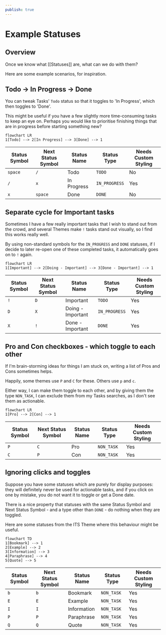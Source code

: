 ```yaml
---
publish: true
---
```


# Example Statuses

## Overview

Once we know what [[Statuses]] are, what can we do with them?

Here are some example scenarios, for inspiration.

## Todo -> In Progress -> Done

You can tweak Tasks' `Todo` status so that it toggles to 'In Progress', which then toggles to 'Done'.

This might be useful if you have a few slightly more time-consuming tasks to keep an eye on. Perhaps you would like to prioritise finishing things that are in progress before starting something new?

```mermaid
flowchart LR
1[Todo] --> 2[In Progress] --> 3[Done] --> 1
```

<!-- placeholder to force blank line before included text --> <!-- include: DocsSamplesForStatuses.test.DefaultStatuses_todo-in_progress-done.approved.md -->

| Status Symbol | Next Status Symbol | Status Name | Status Type | Needs Custom Styling |
| ----- | ----- | ----- | ----- | ----- |
| `space` | `/` | Todo | `TODO` | No |
| `/` | `x` | In Progress | `IN_PROGRESS` | Yes |
| `x` | `space` | Done | `DONE` | No |

<!-- placeholder to force blank line after included text --> <!-- endInclude -->

## Separate cycle for Important tasks

Sometimes I have a few really important tasks that I wish to stand out from the crowd, and several Themes make `!` tasks stand out visually, so I find this works really well.

By using non-standard symbols for the `IN_PROGRESS` and `DONE` statuses, if I decide to later re-open one of these completed tasks, it automatically goes on to `!` again.

```mermaid
flowchart LR
1[Important] --> 2[Doing - Important] --> 3[Done - Important] --> 1
```

<!-- placeholder to force blank line before included text --> <!-- include: DocsSamplesForStatuses.test.DefaultStatuses_important-cycle.approved.md -->

| Status Symbol | Next Status Symbol | Status Name | Status Type | Needs Custom Styling |
| ----- | ----- | ----- | ----- | ----- |
| `!` | `D` | Important | `TODO` | Yes |
| `D` | `X` | Doing - Important | `IN_PROGRESS` | Yes |
| `X` | `!` | Done - Important | `DONE` | Yes |

<!-- placeholder to force blank line after included text --> <!-- endInclude -->

## Pro and Con checkboxes - which toggle to each other

If I'm brain-storming ideas for things I am stuck on, writing a list of Pros and Cons sometimes helps.

Happily, some themes use `P` and `C` for these. Others use `p` and `c`.

Either way, I can make them toggle to each other, and by giving them the type `NON_TASK`, I can exclude them from my Tasks searches, as I don't see them as actionable.

```mermaid
flowchart LR
1[Pro] --> 2[Con] --> 1
```

<!-- placeholder to force blank line before included text --> <!-- include: DocsSamplesForStatuses.test.DefaultStatuses_pro-con-cycle.approved.md -->

| Status Symbol | Next Status Symbol | Status Name | Status Type | Needs Custom Styling |
| ----- | ----- | ----- | ----- | ----- |
| `P` | `C` | Pro | `NON_TASK` | Yes |
| `C` | `P` | Con | `NON_TASK` | Yes |

<!-- placeholder to force blank line after included text --> <!-- endInclude -->

## Ignoring clicks and toggles

Suppose you have some statuses which are purely for display purposes: they will definitely never be used for actionable tasks, and if you click on one by mistake, you do not want it to toggle or get a Done date.

There is a nice property that statuses with the same Status Symbol and Next Status Symbol - and a type other than `DONE` - do nothing when they are toggled.

Here are some statuses from the ITS Theme where this behaviour might be useful.

```mermaid
flowchart TD
1[Bookmark] --> 1
2[Example] --> 2
3[Information] --> 3
4[Paraphrase] --> 4
5[Quote] --> 5
```

<!-- placeholder to force blank line before included text --> <!-- include: DocsSamplesForStatuses.test.DefaultStatuses_toggle-does-nothing.approved.md -->

| Status Symbol | Next Status Symbol | Status Name | Status Type | Needs Custom Styling |
| ----- | ----- | ----- | ----- | ----- |
| `b` | `b` | Bookmark | `NON_TASK` | Yes |
| `E` | `E` | Example | `NON_TASK` | Yes |
| `I` | `I` | Information | `NON_TASK` | Yes |
| `P` | `P` | Paraphrase | `NON_TASK` | Yes |
| `Q` | `Q` | Quote | `NON_TASK` | Yes |

<!-- placeholder to force blank line after included text --> <!-- endInclude -->
